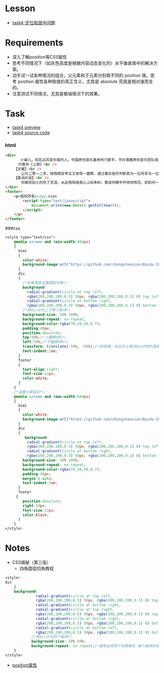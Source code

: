 # Lesson

+ [task4-定位和居中问题](http://ife.baidu.com/course/detail/id/95)

# Requirements

+ 深入了解position等CSS属性
+ 思考不同情况下（如灰色高度是根据内容动态变化的）水平垂直居中的解决方案。
+ 动手试一试各种情况的组合，父元素和子元素分别取不同的 position 值。思考 position 属性各种取值的真正含义，尤其是 absolute 究竟是相对谁而言的。
+ 注意测试不同情况，尤其是极端情况下的效果。

# Task

+ [task4 preview](https://codepen.io/zhongshanxian/pen/VpaQmR?editors=1100)
+ [task4 source code](https://github.com/zhongshanxian/Baidu-IFE-2017/blob/master/codes/HTML%26CSS/task4-position.html)

### html

```html
<div>
	   小曲儿，知名古风音乐唱作人。中国原创音乐基地热门歌手，平纱落雁原创音乐团队成员，在“古风圈”颇负盛名，2012年发行的个人首张原创古风专辑《曲倾天下》倍受好评。2014年发行的个人第二张原创古风专辑《曲终人未散》更赢得了广大粉丝的追捧。另外还有《上邪》、《三生一梦》等歌曲，深受听众喜爱。<br /><br />
	  代表作《上邪》<br />
	【文案】<br />
	　　公元二零一二年，陕西西安考古又发现一墓葬，通过墓志铭可判断其为一位将军与一位宗室女子合葬墓，主墓室存放双人合葬棺椁，但合葬棺内却仅有一具男性尸骨。意外的是，墓志铭上该宗室女子封号与史册记载的一位同时代的和亲公主封号一致。<br />
	【歌词片段】<br />
	　　你嫁衣如火灼伤了天涯，从此残阳烙我心上如朱砂。都说你眼中开倾世桃花，却如何一夕桃花雨下。<br />
</div>
<footer>
	<p>版权所有&copy;xian
		<script type="text/javascript">
		    document.write(new Date().getFullYear());
		</script>
    </p>
</footer>
```

###css

```css
<style type="text/css">
	@media screen and (min-width:884px)
	{
	  html
	  {
	    color:white;
	    background-image:url("https://github.com/zhongshanxian/Baidu-IFE-2017/blob/master/docs/assets/img/quer.jpg?raw=true");
	  }
	  div
	  { 
	    /*利用渐变设置圆弧切角*/
	    background:
	      radial-gradient(circle at top left,
	      rgba(200,200,200,0.5) 50px, rgba(200,200,200,0.1) 0) top left,
	      radial-gradient(circle at bottom right,
	      rgba(200,200,200,0.5) 50px, rgba(200,200,200,0.1) 0) bottom right;
	    /*将div分为上下两个板块*/
	    background-size: 50% 100%;
	    background-repeat: no-repeat;
	    background-color:rgba(70,50,50,0.7);
	    padding:40px;
	    position:absolute;
	    top:50%;/*上偏移50%*/
	    left:50%;/*下偏移50%*/
	    transform: translate(-50%, -50%);/*2D转换，向左向上移动div的50%距离*/
	    text-indent:2em;
	  }
	  footer
	  {
	    text-align:right;
	    font-size:12px;
	    color:white;
	  }
	}
	/*设置小屏显示*/
	@media screen and (max-width:884px)
	{ 
	  html
	  {
	    color:white;
	    background-image:url("https://github.com/zhongshanxian/Baidu-IFE-2017/blob/master/docs/assets/img/quer.jpg?raw=true");
	  }
	  div
	  { 
	     background:
	      radial-gradient(circle at top left,
	      rgba(200,200,200,0.5) 50px, rgba(200,200,200,0.1) 0) top left,
	      radial-gradient(circle at bottom right,
	      rgba(200,200,200,0.5) 50px, rgba(200,200,200,0.1) 0) bottom right;
	    background-size: 50% 100%;
	    background-repeat: no-repeat;
	    background-color:rgba(70,50,50,0.7);
	    padding:40px;
	    margin:0 auto;
	    text-indent:2em;
	  }
	  footer
 	 {
	    position:absolute;
	    right:10px;
	    font-size:12px;
	    color:black;
	  }
	}
</style>
```

# Notes
+ CSS揭秘（第三版）
   + 四角圆弧切角教程

```css
<style>
div
	{
	background:
		      radial-gradient(circle at top left,
		      rgba(200,200,200,0.5) 50px, rgba(200,200,200,0.1) 0) top left,
		      radial-gradient(circle at bottom right,
		      radial-gradient(circle at top right,
		      rgba(200,200,200,0.5) 50px, rgba(200,200,200,0.1) 0) top right,
		      radial-gradient(circle at bottom right,
		      rgba(200,200,200,0.5) 50px, rgba(200,200,200,0.1) 0) bottom right,
		      radial-gradient(circle at bottom left,
		      rgba(200,200,200,0.5) 50px, rgba(200,200,200,0.1) 0) bottom left;
		    /*将div分为四个板块*/
		    background-size: 50% 50%;
		    background-repeat: no-repeat;/*避免出现四个切角都在 每个板块的右下角*/
	}
</style>
```
+ [position属性](https://css-tricks.com/centering-css-complete-guide/)
